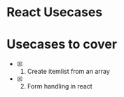 # React Usecases

# Usecases to cover

- [x] 1. Create itemlist from an array
- [x] 2. Form handling in react 